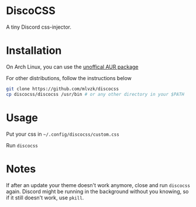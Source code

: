 # DiscoCSS

A tiny Discord css-injector.

# Installation

On Arch Linux, you can use the [unoffical AUR package](https://aur.archlinux.org/packages/discocss-git/)

For other distributions, follow the instructions below

```sh
git clone https://github.com/mlvzk/discocss
cp discocss/discocss /usr/bin # or any other directory in your $PATH
```

# Usage

Put your css in `~/.config/discocss/custom.css`

Run `discocss`

# Notes

If after an update your theme doesn't work anymore, close and run `discocss` again. Discord might be running in the background without you knowing, so if it still doesn't work, use `pkill`.
